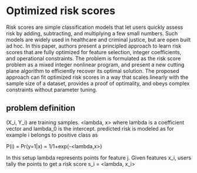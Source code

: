 # Optimized risk scores
Risk scores are simple classification models that let users quickly
assess risk by adding, subtracting, and multiplying a few small numbers.
Such models are widely used in healthcare and criminal justice,
but are open built ad hoc. 
In this paper, authors present a principled approach to learn risk scores that are fully optimized for feature selection, integer coefficients, and operational constraints. 
The problem is formulated as the risk score problem as a mixed integer nonlinear program, and present a new cutting plane algorithm to efficiently recover its
optimal solution. 
The proposed approach can fit optimized risk scores in a way that scales linearly with the sample size of a dataset, provides a proof of optimality, and obeys complex constraints without parameter
tuning. 


## problem definition
(X_i, Y_i) are training samples.
<lambda, x> where lambda is a coefficient vector and lambda_0 is the intercept. predicted risk is modeled as for example i belongs to  positive class as 

P(i)  = Pr(y=1|x) = 1/1+exp(-<lambda,x>)

In this setup lambda represents points for feature j. Given features x_i, users tally the points to get a risk score s_i = <lambda, x_i>



